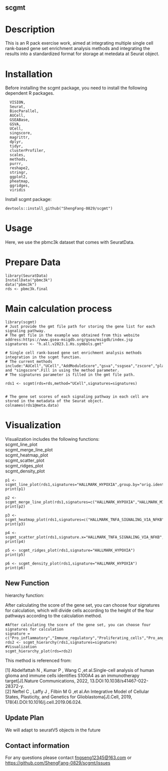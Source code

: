 ## scgmt
# Description
This is an R pack exercise work, aimed at integrating multiple single cell rank-based gene set enrichment analysis methods and integrating the results into a standardized format for storage at metedata at Seurat object.
# Installation
Before installing the scgmt package, you need to install the following dependent R packages.
~~~
  VISION,
  Seurat,
  BiocParallel,
  AUCell,
  GSEABase,
  GSVA,
  UCell,
  singscore,
  magrittr,
  dplyr,
  tidyr,
  clusterProfiler,
  scales,
  methods,
  purrr,
  reshape2,
  stringr,
  ggplot2,
  pheatmap,
  ggridges,
  viridis
~~~
Install scgmt package:
~~~
devtools::install_github("ShengFang-0829/scgmt")
~~~
# Usage
Here, we use the pbmc3k dataset that comes with SeuratData.

# Prepare Data
~~~
library(SeuratData)
InstallData("pbmc3k")
data("pbmc3k")
rds <- pbmc3k.final
~~~

# Main calculation process
~~~
library(scgmt)
# Just provide the gmt file path for storing the gene list for each signaling pathway.
# The gmt file in the example was obtained from this website address:https://www.gsea-msigdb.org/gsea/msigdb/index.jsp
signatures <- "h.all.v2023.1.Hs.symbols.gmt"

# Single cell rank-based gene set enrichment analysis methods integration in the scgmt function.
# The current methods include:"AUCell","UCell","AddModuleScore","gsva","ssgsea","zscore","plage","VISION","JAS_likelihood","JAS_oddsratio" and "singscore".Fill in using the method parameter.
# The signatures parameter is filled in the gmt file path.

rds1 <- scgmt(rds=rds,method="UCell",signatures=signatures)


# The gene set scores of each signaling pathway in each cell are stored in the metadata of the Seurat object.
colnames(rds1@meta.data)
~~~

# Visualization
Visualization includes the following functions:   
scgmt_line_plot   
scgmt_merge_line_plot       
scgmt_heatmap_plot  
scgmt_scatter_plot  
scgmt_ridges_plot   
scgmt_density_plot  

~~~
p1 <- scgmt_line_plot(rds1,signatures="HALLMARK_HYPOXIA",group.by="orig.ident")
print(p1)

p2 <- scgmt_merge_line_plot(rds1,signatures=c("HALLMARK_HYPOXIA","HALLMARK_MITOTIC_SPINDLE"))
print(p2)

p3 <- scgmt_heatmap_plot(rds1,signatures=c("HALLMARK_TNFA_SIGNALING_VIA_NFKB","HALLMARK_HYPOXIA","HALLMARK_CHOLESTEROL_HOMEOSTASIS"))
print(p3)

p4 <- scgmt_scatter_plot(rds1,signature.x="HALLMARK_TNFA_SIGNALING_VIA_NFKB",signature.y="HALLMARK_HYPOXIA")
print(p4)

p5 <- scgmt_ridges_plot(rds1,signature="HALLMARK_HYPOXIA")
print(p5)

p6 <- scgmt_density_plot(rds1,signature="HALLMARK_HYPOXIA")
print(p6)
~~~

## New Function

hierarchy function:

After calculating the score of the gene set, you can choose four signatures for calculation, which will divide cells according to the height of the four pathways according to the calculation method.

~~~
#After calculating the score of the gene set, you can choose four signatures for calculation
signature = c("Pro_inflammatory","Immune_regulatory","Proliferating_cells","Pro_angiogenic")
rds2 <- scgmt_hierarchy(rds1,signatures=signature)
#Visualization
scgmt_hierarchy_plot(rds=rds2)
~~~

This method is referenced from:

[1] Abdelfattah N , Kumar P , Wang C ,et al.Single-cell analysis of human glioma and immune cells identifies S100A4 as an immunotherapy target[J].Nature Communications, 2022, 13.DOI:10.1038/s41467-022-28372-y.  
[2] Neftel C , Laffy J , Filbin M G ,et al.An Integrative Model of Cellular States, Plasticity, and Genetics for Glioblastoma[J].Cell, 2019, 178(4).DOI:10.1016/j.cell.2019.06.024.

## Update Plan

We will adapt to seuratV5 objects in the future

## Contact information

For any questions please contact fngseng12345@163.com or https://github.com/ShengFang-0829/scgmt/issues
